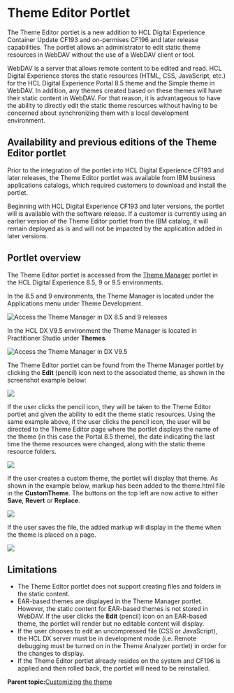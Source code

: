 # Theme Editor Portlet

The Theme Editor portlet is a new addition to HCL Digital Experience Container Update CF193 and on-permises CF196 and later release capabilities. The portlet allows an administrator to edit static theme resources in WebDAV without the use of a WebDAV client or tool.

WebDAV is a server that allows remote content to be edited and read. HCL Digital Experience stores the static resources \(HTML, CSS, JavaScript, etc.\) for the HCL Digital Experience Portal 8.5 theme and the Simple theme in WebDAV. In addition, any themes created based on these themes will have their static content in WebDAV. For that reason, it is advantageous to have the ability to directly edit the static theme resources without having to be concerned about synchronizing them with a local development environment.

## Availability and previous editions of the Theme Editor portlet

Prior to the integration of the portlet into HCL Digital Experience CF193 and later releases, the Theme Editor portlet was available from IBM business applications catalogs, which required customers to download and install the portlet.

Beginning with HCL Digital Experience CF193 and later versions, the portlet will is available with the software release. If a customer is currently using an earlier version of the Theme Editor portlet from the IBM catalog, it will remain deployed as is and will not be impacted by the application added in later versions.

## Portlet overview

The Theme Editor portlet is accessed from the [Theme Manager](themeopt_themedev_manager.md) portlet in the HCL Digital Experience 8.5, 9 or 9.5 environments. 

In the 8.5 and 9 environments, the Theme Manager is located under the Applications menu under Theme Development.

![](../images/Access%20the%20Theme%20Manager%20in%20DX%208.5%20and%209%20releases.png "Access the Theme Manager in DX 8.5 and 9 releases")

In the HCL DX V9.5 environment the Theme Manager is located in Practitioner Studio under **Themes**.

![](../images/Access%20the%20Theme%20Manager%20in%20DX%20V9.5.png "Access the Theme Manager in DX V9.5")

The Theme Editor portlet can be found from the Theme Manager portlet by clicking the **Edit** \(pencil\) icon next to the associated theme, as shown in the screenshot example below:

![](../images/Access%20the%20Theme%20Manager%20in%20DX%20V9.5-2.png)

If the user clicks the pencil icon, they will be taken to the Theme Editor portlet and given the ability to edit the theme static resources. Using the same example above, if the user clicks the pencil icon, the user will be directed to the Theme Editor page where the portlet displays the name of the theme \(in this case the Portal 8.5 theme\), the date indicating the last time the theme resources were changed, along with the static theme resource folders. 

![](../images/edit%20the%20theme%20static%20resources.png)

If the user creates a custom theme, the portlet will display that theme. As shown in the example below, markup has been added to the theme.html file in the **CustomTheme**. The buttons on the top left are now active to either **Save**, **Revert** or **Replace**.

![](../images/Save%20Revert%20Replace%20theme.html%20file.png)

If the user saves the file, the added markup will display in the theme when the theme is placed on a page.

![](../images/display%20added%20markup%20from%20theme%20file.png)

## Limitations

-   The Theme Editor portlet does not support creating files and folders in the static content.
-   EAR-based themes are displayed in the Theme Manager portlet. However, the static content for EAR-based themes is not stored in WebDAV. If the user clicks the **Edit** \(pencil\) icon on an EAR-based theme, the portlet will render but no editable content will display.
-   If the user chooses to edit an uncompressed file \(CSS or JavaScript\), the HCL DX server must be in development mode \(i.e. Remote debugging must be turned on in the Theme Analyzer portlet\) in order for the changes to display. 
-   If the Theme Editor portlet already resides on the system and CF196 is applied and then rolled back, the portlet will need to be reinstalled.

**Parent topic:**[Customizing the theme](../dev-theme/themeopt_cust.md)

